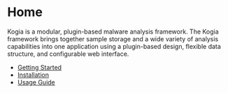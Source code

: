 # Home

Kogia is a modular, plugin-based malware analysis framework. The Kogia framework brings together sample storage and a wide variety of analysis capabilities into one application using a plugin-based design, flexible data structure, and configurable web interface.

- [Getting Started](getting-started.md)
- [Installation](installation.md)
- [Usage Guide](usage/1_uploading.md)